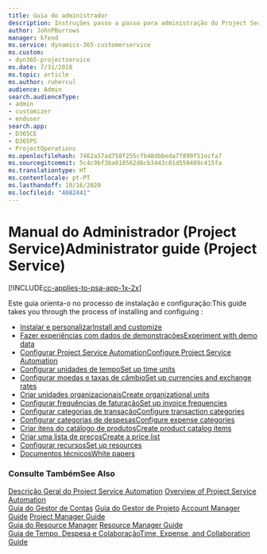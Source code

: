 ```yaml
---
title: Guia do administrador
description: Instruções passo a passo para administração do Project Service
author: JohnPBurrows
manager: kfend
ms.service: dynamics-365-customerservice
ms.custom:
- dyn365-projectservice
ms.date: 7/31/2018
ms.topic: article
ms.author: ruhercul
audience: Admin
search.audienceType:
- admin
- customizer
- enduser
search.app:
- D365CE
- D365PS
- ProjectOperations
ms.openlocfilehash: 7462a57ad750f255cfb48dbbeda7f899f51ecfa7
ms.sourcegitcommit: 5c4c9bf3ba018562d6cb3443c01d550489c415fa
ms.translationtype: HT
ms.contentlocale: pt-PT
ms.lasthandoff: 10/16/2020
ms.locfileid: "4082441"
---
```

# <a name="administrator-guide-project-service"></a><span data-ttu-id="07905-103">Manual do Administrador (Project Service)</span><span class="sxs-lookup"><span data-stu-id="07905-103">Administrator guide (Project Service)</span></span>

[!INCLUDE[cc-applies-to-psa-app-1x-2x](../includes/cc-applies-to-psa-app-1x-2x.md)]

<span data-ttu-id="07905-104">Este guia orienta-o no processo de instalação e configuração:</span><span class="sxs-lookup"><span data-stu-id="07905-104">This guide takes you through the process of installing and configuing :</span></span>  
  
- [<span data-ttu-id="07905-105">Instalar e personalizar</span><span class="sxs-lookup"><span data-stu-id="07905-105">Install and customize</span></span>](install-customize.md)
- [<span data-ttu-id="07905-106">Fazer experiências com dados de demonstrações</span><span class="sxs-lookup"><span data-stu-id="07905-106">Experiment with demo data</span></span>](use-demo-data.md)
- [<span data-ttu-id="07905-107">Configurar Project Service Automation</span><span class="sxs-lookup"><span data-stu-id="07905-107">Configure Project Service Automation</span></span>](configure.md)
- [<span data-ttu-id="07905-108">Configurar unidades de tempo</span><span class="sxs-lookup"><span data-stu-id="07905-108">Set up time units</span></span>](set-up-time-units.md)
- [<span data-ttu-id="07905-109">Configurar moedas e taxas de câmbio</span><span class="sxs-lookup"><span data-stu-id="07905-109">Set up currencies and exchange rates</span></span>](set-up-currencies-exchange-rates.md)
- [<span data-ttu-id="07905-110">Criar unidades organizacionais</span><span class="sxs-lookup"><span data-stu-id="07905-110">Create organizational units</span></span>](create-organizational-units.md)
- [<span data-ttu-id="07905-111">Configurar frequências de faturação</span><span class="sxs-lookup"><span data-stu-id="07905-111">Set up invoice frequencies</span></span>](set-up-invoice-frequencies.md)
- [<span data-ttu-id="07905-112">Configurar categorias de transação</span><span class="sxs-lookup"><span data-stu-id="07905-112">Configure transaction categories</span></span>](configure-transaction-categories.md)
- [<span data-ttu-id="07905-113">Configurar categorias de despesas</span><span class="sxs-lookup"><span data-stu-id="07905-113">Configure expense categories</span></span>](configure-expense-categories.md)
- [<span data-ttu-id="07905-114">Criar itens do catálogo de produtos</span><span class="sxs-lookup"><span data-stu-id="07905-114">Create product catalog items</span></span>](create-product-catalog-items.md)
- [<span data-ttu-id="07905-115">Criar uma lista de preços</span><span class="sxs-lookup"><span data-stu-id="07905-115">Create a price list</span></span>](create-price-list.md)
- [<span data-ttu-id="07905-116">Configurar recursos</span><span class="sxs-lookup"><span data-stu-id="07905-116">Set up resources</span></span>](set-up-resources.md)
- [<span data-ttu-id="07905-117">Documentos técnicos</span><span class="sxs-lookup"><span data-stu-id="07905-117">White papers</span></span>](white-papers.md)
  
### <a name="see-also"></a><span data-ttu-id="07905-118">Consulte Também</span><span class="sxs-lookup"><span data-stu-id="07905-118">See Also</span></span>  
 <span data-ttu-id="07905-119">[Descrição Geral do Project Service Automation](../psa/overview.md)  </span><span class="sxs-lookup"><span data-stu-id="07905-119">[Overview of Project Service Automation](../psa/overview.md)  </span></span>  
 <span data-ttu-id="07905-120">[Guia do Gestor de Contas](../psa/account-manager-guide.md) [Guia do Gestor de Projeto](../psa/project-manager-guide.md) </span><span class="sxs-lookup"><span data-stu-id="07905-120">[Account Manager Guide](../psa/account-manager-guide.md) [Project Manager Guide](../psa/project-manager-guide.md) </span></span>  
 <span data-ttu-id="07905-121">[Guia do Resource Manager](../psa/resource-manager-guide.md) </span><span class="sxs-lookup"><span data-stu-id="07905-121">[Resource Manager Guide](../psa/resource-manager-guide.md) </span></span>  
 [<span data-ttu-id="07905-122">Guia de Tempo, Despesa e Colaboração</span><span class="sxs-lookup"><span data-stu-id="07905-122">Time, Expense, and Collaboration Guide</span></span>](../psa/time-expense-collaboration-guide.md)
